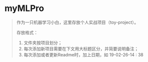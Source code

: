 # myMLPro
>  作为一只机器学习小白，这里存放个人实战项目（toy-project）。
>
> 存放格式：
>
> 1. 文件夹按项目划分；
> 2. 每次添加新项目需要在下文用大标题区分，并简要说明备注；
> 3. 每次添加或者更新Readme时，加上日期，如 19-02-26-14 : 38

